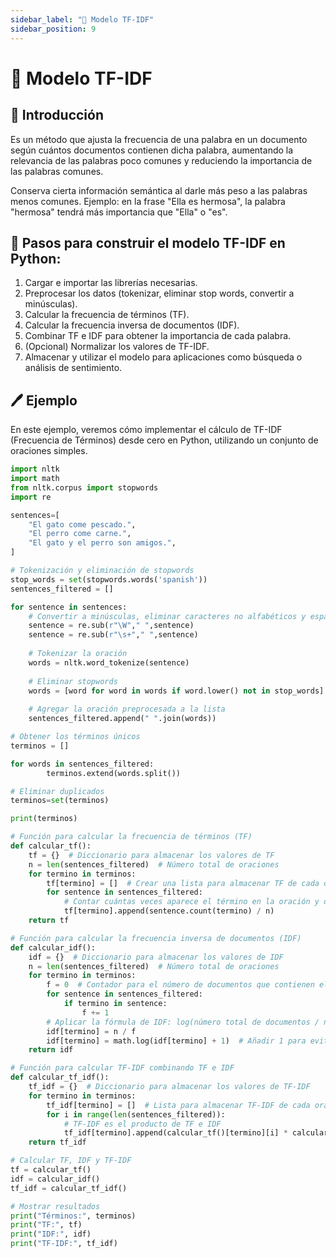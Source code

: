 ```yaml
---
sidebar_label: "🔎 Modelo TF-IDF"
sidebar_position: 9
---
```


# 🔎 Modelo TF-IDF

## 🌟 Introducción

Es un método que ajusta la frecuencia de una palabra en un documento según cuántos documentos contienen dicha palabra, aumentando la relevancia de las palabras poco comunes y reduciendo la importancia de las palabras comunes.

Conserva cierta información semántica al darle más peso a las palabras menos comunes.
Ejemplo: en la frase "Ella es hermosa", la palabra "hermosa" tendrá más importancia que "Ella" o "es".

## 🔎 Pasos para construir el modelo TF-IDF en Python:

1. Cargar e importar las librerías necesarias.
2. Preprocesar los datos (tokenizar, eliminar stop words, convertir a minúsculas).
3. Calcular la frecuencia de términos (TF).
4. Calcular la frecuencia inversa de documentos (IDF).
5. Combinar TF e IDF para obtener la importancia de cada palabra.
6. (Opcional) Normalizar los valores de TF-IDF.
7. Almacenar y utilizar el modelo para aplicaciones como búsqueda o análisis de sentimiento.

## 🖊️ Ejemplo

En este ejemplo, veremos cómo implementar el cálculo de TF-IDF (Frecuencia de Términos) desde cero en Python, utilizando un conjunto de oraciones simples.

```python title="Importación de librerías"
import nltk
import math
from nltk.corpus import stopwords
import re
```

```python title="Preprocesamiento de los datos"
sentences=[
    "El gato come pescado.",
    "El perro come carne.",
    "El gato y el perro son amigos.",
]

# Tokenización y eliminación de stopwords
stop_words = set(stopwords.words('spanish'))
sentences_filtered = []

for sentence in sentences:
    # Convertir a minúsculas, eliminar caracteres no alfabéticos y espacios adicionales    
    sentence = re.sub(r"\W"," ",sentence)
    sentence = re.sub(r"\s+"," ",sentence)
    
    # Tokenizar la oración
    words = nltk.word_tokenize(sentence)
    
    # Eliminar stopwords
    words = [word for word in words if word.lower() not in stop_words]
    
    # Agregar la oración preprocesada a la lista
    sentences_filtered.append(" ".join(words))

# Obtener los términos únicos
terminos = []

for words in sentences_filtered:
        terminos.extend(words.split())

# Eliminar duplicados
terminos=set(terminos)

print(terminos)
```

```python title="Calcular tabla de frecuencias"
# Función para calcular la frecuencia de términos (TF)
def calcular_tf():
    tf = {}  # Diccionario para almacenar los valores de TF
    n = len(sentences_filtered)  # Número total de oraciones
    for termino in terminos:
        tf[termino] = []  # Crear una lista para almacenar TF de cada oración
        for sentence in sentences_filtered:
            # Contar cuántas veces aparece el término en la oración y dividirlo por el número total de oraciones
            tf[termino].append(sentence.count(termino) / n)
    return tf

# Función para calcular la frecuencia inversa de documentos (IDF)
def calcular_idf():
    idf = {}  # Diccionario para almacenar los valores de IDF
    n = len(sentences_filtered)  # Número total de oraciones
    for termino in terminos:
        f = 0  # Contador para el número de documentos que contienen el término
        for sentence in sentences_filtered:
            if termino in sentence:
                f += 1
        # Aplicar la fórmula de IDF: log(número total de documentos / número de documentos que contienen el término)
        idf[termino] = n / f
        idf[termino] = math.log(idf[termino] + 1)  # Añadir 1 para evitar división por cero
    return idf

# Función para calcular TF-IDF combinando TF e IDF
def calcular_tf_idf():
    tf_idf = {}  # Diccionario para almacenar los valores de TF-IDF
    for termino in terminos:
        tf_idf[termino] = []  # Lista para almacenar TF-IDF de cada oración
        for i in range(len(sentences_filtered)):
            # TF-IDF es el producto de TF e IDF
            tf_idf[termino].append(calcular_tf()[termino][i] * calcular_idf()[termino])
    return tf_idf

# Calcular TF, IDF y TF-IDF
tf = calcular_tf()
idf = calcular_idf()
tf_idf = calcular_tf_idf()

# Mostrar resultados
print("Términos:", terminos)
print("TF:", tf)
print("IDF:", idf)
print("TF-IDF:", tf_idf)
```

